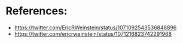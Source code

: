 # References:

- https://twitter.com/EricRWeinstein/status/1071092543536848896
- https://twitter.com/ericrweinstein/status/1071216823742291968
